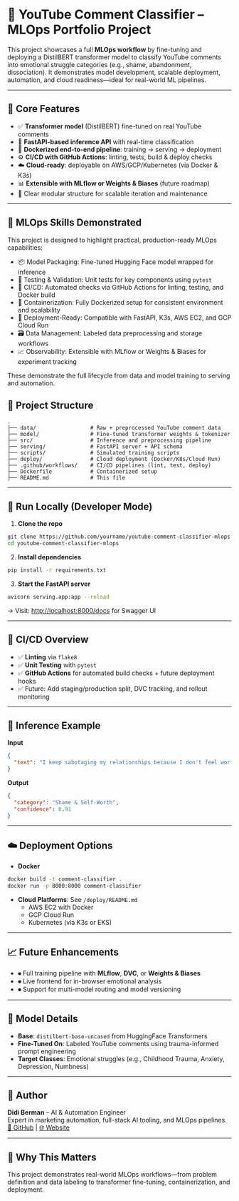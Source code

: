# 🎯 YouTube Comment Classifier – MLOps Portfolio Project

This project showcases a full **MLOps workflow** by fine-tuning and deploying a DistilBERT transformer model to classify YouTube comments into emotional struggle categories (e.g., shame, abandonment, dissociation). It demonstrates model development, scalable deployment, automation, and cloud readiness—ideal for real-world ML pipelines.

---

## 🧠 Core Features

- ✅ **Transformer model** (DistilBERT) fine-tuned on real YouTube comments  
- 🔁 **FastAPI-based inference API** with real-time classification  
- 🐳 **Dockerized end-to-end pipeline**: training → serving → deployment  
- ⚙️ **CI/CD with GitHub Actions**: linting, tests, build & deploy checks  
- ☁️ **Cloud-ready**: deployable on AWS/GCP/Kubernetes (via Docker & K3s)  
- 📊 **Extensible with MLflow or Weights & Biases** (future roadmap)  
- 📂 Clear modular structure for scalable iteration and maintenance  

---

## 🧰 MLOps Skills Demonstrated

This project is designed to highlight practical, production-ready MLOps capabilities:

- 📦 Model Packaging: Fine-tuned Hugging Face model wrapped for inference
- 🧪 Testing & Validation: Unit tests for key components using `pytest`
- 🔁 CI/CD: Automated checks via GitHub Actions for linting, testing, and Docker build
- 🐳 Containerization: Fully Dockerized setup for consistent environment and scalability
- 🚀 Deployment-Ready: Compatible with FastAPI, K3s, AWS EC2, and GCP Cloud Run
- 🗃️ Data Management: Labeled data preprocessing and storage workflows
- 📈 Observability: Extensible with MLflow or Weights & Biases for experiment tracking

These demonstrate the full lifecycle from data and model training to serving and automation.


## 📁 Project Structure

```
.
├── data/                 # Raw + preprocessed YouTube comment data
├── model/                # Fine-tuned transformer weights & tokenizer
├── src/                  # Inference and preprocessing pipeline
├── serving/              # FastAPI server + API schema
├── scripts/              # Simulated training scripts
├── deploy/               # Cloud deployment (Docker/K8s/Cloud Run)
├── .github/workflows/    # CI/CD pipelines (lint, test, deploy)
├── Dockerfile            # Containerized setup
├── README.md             # This file
```

---

## 🚀 Run Locally (Developer Mode)

1. **Clone the repo**
```bash
git clone https://github.com/yourname/youtube-comment-classifier-mlops.git
cd youtube-comment-classifier-mlops
```

2. **Install dependencies**
```bash
pip install -r requirements.txt
```

3. **Start the FastAPI server**
```bash
uvicorn serving.app:app --reload
```

→ Visit: [http://localhost:8000/docs](http://localhost:8000/docs) for Swagger UI

---

## 🔁 CI/CD Overview

- ✅ **Linting** via `flake8`  
- ✅ **Unit Testing** with `pytest`  
- ✅ **GitHub Actions** for automated build checks + future deployment hooks  
- ✅ Future: Add staging/production split, DVC tracking, and rollout monitoring

---

## 🧪 Inference Example

**Input**
```json
{
  "text": "I keep sabotaging my relationships because I don't feel worthy of love."
}
```

**Output**
```json
{
  "category": "Shame & Self-Worth",
  "confidence": 0.91
}
```

---

## ☁️ Deployment Options

- **Docker**
```bash
docker build -t comment-classifier .
docker run -p 8000:8000 comment-classifier
```

- **Cloud Platforms**: See `/deploy/README.md`  
  - AWS EC2 with Docker  
  - GCP Cloud Run  
  - Kubernetes (via K3s or EKS)

---

## 📈 Future Enhancements

- ⏺ Full training pipeline with **MLflow**, **DVC**, or **Weights & Biases**
- ⏺ Live frontend for in-browser emotional analysis
- ⏺ Support for multi-model routing and model versioning

---

## 🧠 Model Details

- **Base**: `distilbert-base-uncased` from HuggingFace Transformers  
- **Fine-Tuned On**: Labeled YouTube comments using trauma-informed prompt engineering  
- **Target Classes**: Emotional struggles (e.g., Childhood Trauma, Anxiety, Depression, Numbness)

---

## 👤 Author

**Didi Berman** – AI & Automation Engineer  
Expert in marketing automation, full-stack AI tooling, and MLOps pipelines.  
[📎 GitHub](https://github.com/didiberman) | [🌐 Website](https://didiberman.com)

---

## 📌 Why This Matters

This project demonstrates real-world MLOps workflows—from problem definition and data labeling to transformer fine-tuning, containerization, and deployment.
